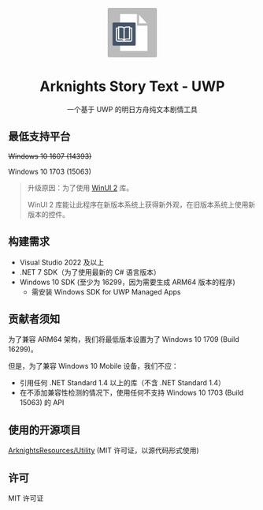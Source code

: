 <p align="center">
<img src="./assets/Icon.png" width="100px"/>
</p>

<div align="center">

# Arknights Story Text - UWP
一个基于 UWP 的明日方舟纯文本剧情工具

</div>

## 最低支持平台
~~Windows 10 1607 (14393)~~

Windows 10 1703 (15063)

> 升级原因：为了使用 [WinUI 2](https://github.com/microsoft/microsoft-ui-xaml) 库。
>
>WinUI 2 库能让此程序在新版本系统上获得新外观，在旧版本系统上使用新版本的控件。

## 构建需求
- Visual Studio 2022 及以上
- .NET 7 SDK（为了使用最新的 C# 语言版本）
- Windows 10 SDK (至少为 16299，因为需要生成 ARM64 版本的程序)
    - 需安装 Windows SDK for UWP Managed Apps

## 贡献者须知
为了兼容 ARM64 架构，我们将最低版本设置为了 Windows 10 1709 (Build 16299)。

但是，为了兼容 Windows 10 Mobile 设备，我们不应：
- 引用任何 .NET Standard 1.4 以上的库（不含 .NET Standard 1.4）
- 在不添加兼容性检测的情况下，使用任何不支持 Windows 10 1703 (Build 15063) 的 API

## 使用的开源项目
[ArknightsResources/Utility](https://github.com/ArknightsResources/Utility) (MIT 许可证，以源代码形式使用)

## 许可
MIT 许可证